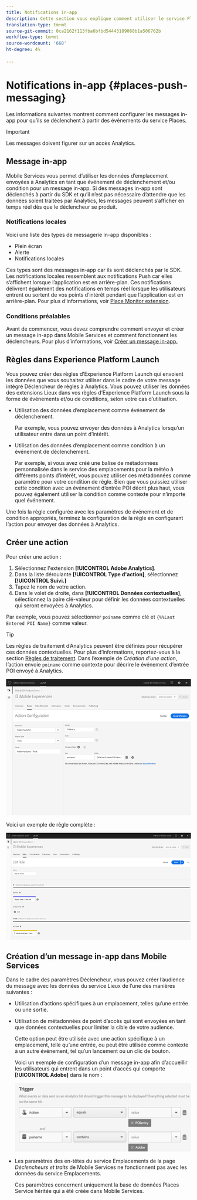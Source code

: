 ```yaml
---
title: Notifications in-app
description: Cette section vous explique comment utiliser le service Places avec la messagerie in-app.
translation-type: tm+mt
source-git-commit: 0ca2162f113fba6bfbd54443109068b1a506762b
workflow-type: tm+mt
source-wordcount: '668'
ht-degree: 4%

---
```



# Notifications in-app {#places-push-messaging}

Les informations suivantes montrent comment configurer les messages in-app pour qu’ils se déclenchent à partir des événements du service Places.

>[!IMPORTANT]
>
>Les messages doivent figurer sur un accès Analytics.

## Message in-app

Mobile Services vous permet d’utiliser les données d’emplacement envoyées à Analytics en tant que événement de déclenchement et/ou condition pour un message in-app. Si des messages in-app sont déclenchés à partir du SDK et qu’il n’est pas nécessaire d’attendre que les données soient traitées par Analytics, les messages peuvent s’afficher en temps réel dès que le déclencheur se produit.

### Notifications locales

Voici une liste des types de messagerie in-app disponibles :

* Plein écran
* Alerte
* Notifications locales

Ces types sont des messages in-app car ils sont déclenchés par le SDK. Les notifications locales ressemblent aux notifications Push car elles s’affichent lorsque l’application est en arrière-plan. Ces notifications délivrent également des notifications en temps réel lorsque les utilisateurs entrent ou sortent de vos points d’intérêt pendant que l’application est en arrière-plan. Pour plus d&#39;informations, voir [Place Monitor extension](/help/places-ext-aep-sdks/places-monitor-extension/places-monitor-extension.md).

### Conditions préalables

Avant de commencer, vous devez comprendre comment envoyer et créer un message in-app dans Mobile Services et comment fonctionnent les déclencheurs. Pour plus d’informations, voir [Créer un message in-app.](https://docs.adobe.com/content/help/en/mobile-services/using/messaging-ug/inapp-messages/t-in-app-message.html)

## Règles dans Experience Platform Launch

Vous pouvez créer des règles d’Experience Platform Launch qui envoient les données que vous souhaitez utiliser dans le cadre de votre message intégré Déclencheur de règles à Analytics. Vous pouvez utiliser les données des extensions Lieux dans vos règles d’Experience Platform Launch sous la forme de événements et/ou de conditions, selon votre cas d’utilisation.

* Utilisation des données d’emplacement comme événement de déclenchement.

   Par exemple, vous pouvez envoyer des données à Analytics lorsqu’un utilisateur entre dans un point d’intérêt.

* Utilisation des données d’emplacement comme condition à un événement de déclenchement.

   Par exemple, si vous avez créé une balise de métadonnées personnalisée dans le service des emplacements pour la météo à différents points d’intérêt, vous pouvez utiliser ces métadonnées comme paramètre pour votre condition de règle. Bien que vous puissiez utiliser cette condition avec un événement d’entrée POI décrit plus haut, vous pouvez également utiliser la condition comme contexte pour n’importe quel événement.

Une fois la règle configurée avec les paramètres de événement et de condition appropriés, terminez la configuration de la règle en configurant l’action pour envoyer des données à Analytics.

## Créer une action

Pour créer une action :

1. Sélectionnez l&#39;extension **[!UICONTROL Adobe Analytics]**.
1. Dans la liste déroulante **[!UICONTROL Type d&#39;action]**, sélectionnez **[!UICONTROL Suivi.]**
1. Tapez le nom de votre action.
1. Dans le volet de droite, dans **[!UICONTROL Données contextuelles]**, sélectionnez la paire clé-valeur pour définir les données contextuelles qui seront envoyées à Analytics.

Par exemple, vous pouvez sélectionner `poiname` comme clé et `{%%Last Entered POI Name}` comme valeur.

>[!TIP]
>
>Les règles de traitement d’Analytics peuvent être définies pour récupérer ces données contextuelles. Pour plus d’informations, reportez-vous à la section [Règles de traitement](https://docs.adobe.com/content/help/en/analytics/implementation/analytics-basics/ref-processing-rules.html). Dans l’exemple de *Création d’une action*, l’action envoie `poiname` comme contexte pour décrire le événement d’entrée POI envoyé à Analytics.

![création d’une action](/help/assets/configure-action.png)

Voici un exemple de règle complète :

![règle terminée](/help/assets/create-a-rule.png)

## Création d’un message in-app dans Mobile Services

Dans le cadre des paramètres Déclencheur, vous pouvez créer l’audience du message avec les données du service Lieux de l’une des manières suivantes :

* Utilisation d’actions spécifiques à un emplacement, telles qu’une entrée ou une sortie.
* Utilisation de métadonnées de point d’accès qui sont envoyées en tant que données contextuelles pour limiter la cible de votre audience.

   Cette option peut être utilisée avec une action spécifique à un emplacement, telle qu’une entrée, ou peut être utilisée comme contexte à un autre événement, tel qu’un lancement ou un clic de bouton.

   Voici un exemple de configuration d’un message in-app afin d’accueillir les utilisateurs qui entrent dans un point d’accès qui comporte **[!UICONTROL Adobe]** dans le nom :

   ![paramètres de déclenchement](/help/assets/trigger-parameters.png)

* Les paramètres des en-têtes du service Emplacements de la page *Déclencheurs et traits* de Mobile Services ne fonctionnent pas avec les données du service Emplacements.

   Ces paramètres concernent uniquement la base de données Places Service héritée qui a été créée dans Mobile Services.